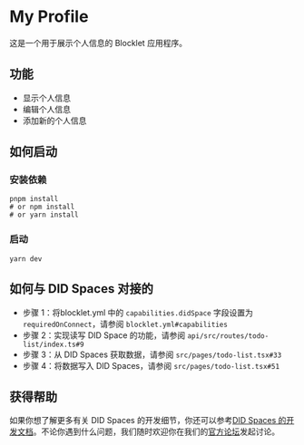 # My Profile

这是一个用于展示个人信息的 Blocklet 应用程序。

## 功能

- 显示个人信息
- 编辑个人信息
- 添加新的个人信息

## 如何启动

### 安装依赖

```shell
pnpm install
# or npm install
# or yarn install
```

### 启动

```shell
yarn dev
```

## 如何与 DID Spaces 对接的

- 步骤 1：将blocklet.yml 中的 `capabilities.didSpace` 字段设置为 `requiredOnConnect`，请参阅 `blocklet.yml#capabilities`
- 步骤 2：实现读写 DID Space 的功能，请参阅 `api/src/routes/todo-list/index.ts#9`
- 步骤 3：从 DID Spaces 获取数据，请参阅 `src/pages/todo-list.tsx#33`
- 步骤 4：将数据写入 DID Spaces，请参阅 `src/pages/todo-list.tsx#51`

## 获得帮助

  如果你想了解更多有关 DID Spaces 的开发细节，你还可以参考[DID Spaces 的开发文档](https://www.arcblock.io/docs/did-spaces/en/did-spaces-how-to-guides)。不论你遇到什么问题，我们随时欢迎你在我们的[官方论坛](https://community.arcblock.io/)发起讨论。
